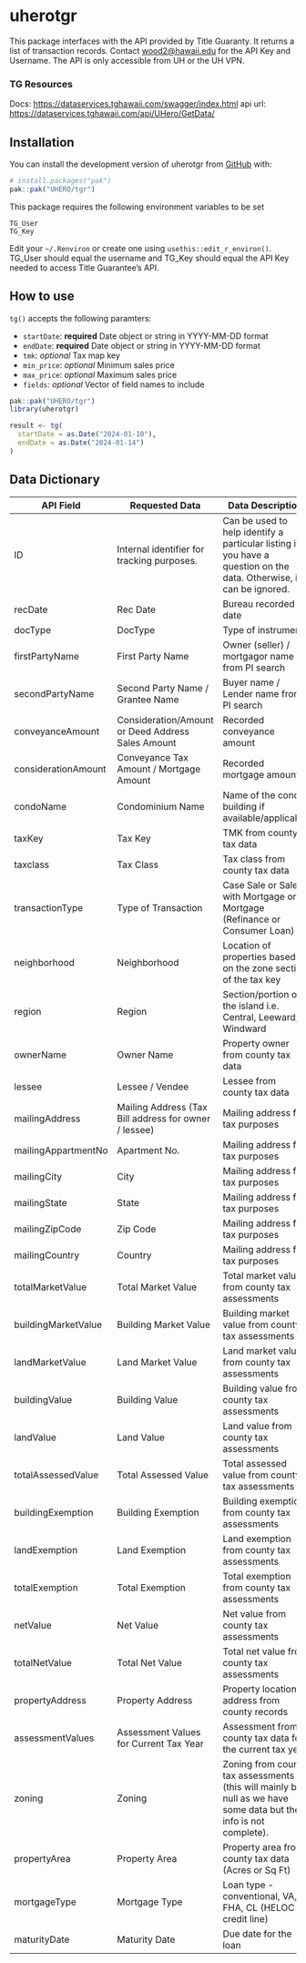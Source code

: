 
<!-- README.md is generated from README.Rmd. Please edit that file -->

# uherotgr

<!-- badges: start -->
<!-- badges: end -->

This package interfaces with the API provided by Title Guaranty. It returns a list of transaction records. Contact wood2@hawaii.edu for the API Key and Username. The API is only accessible from UH or the UH VPN.

### TG Resources
Docs: https://dataservices.tghawaii.com/swagger/index.html
api url: https://dataservices.tghawaii.com/api/UHero/GetData/

## Installation

You can install the development version of uherotgr from
[GitHub](https://github.com/) with:

``` r
# install.packages("pak")
pak::pak("UHERO/tgr")
```

This package requires the following environment variables to be set

    TG_User
    TG_Key

Edit your `~/.Renviron` or create one using `usethis::edit_r_environ()`.
TG_User should equal the username and TG_Key should equal the API Key
needed to access Title Guarantee’s API.

## How to use

`tg()` accepts the following paramters:  
- `startDate`: **required** Date object or string in YYYY-MM-DD format  
- `endDate`: **required** Date object or string in YYYY-MM-DD format  
- `tmk`: *optional* Tax map key  
- `min_price`: *optional* Minimum sales price  
- `max_price`: *optional* Maximum sales price  
- `fields`: *optional* Vector of field names to include

```R
pak::pak("UHERO/tgr")
library(uherotgr)

result <- tg(
  startDate = as.Date("2024-01-10"),
  endDate = as.Date("2024-01-14")
)
```

## Data Dictionary
| **API Field**        | **Requested Data**                                         | **Data Description** |
|----------------------|-----------------------------------------------------------|----------------------|
| ID                   | Internal identifier for tracking purposes.                 | Can be used to help identify a particular listing if you have a question on the data. Otherwise, it can be ignored. |
| recDate              | Rec Date                                                  | Bureau recorded date |
| docType              | DocType                                                   | Type of instrument |
| firstPartyName       | First Party Name                                          | Owner (seller) / mortgagor name from PI search |
| secondPartyName      | Second Party Name / Grantee Name                          | Buyer name / Lender name from PI search |
| conveyanceAmount     | Consideration/Amount or Deed Address Sales Amount        | Recorded conveyance amount |
| considerationAmount  | Conveyance Tax Amount / Mortgage Amount                   | Recorded mortgage amount |
| condoName            | Condominium Name                                          | Name of the condo building if available/applicable |
| taxKey               | Tax Key                                                   | TMK from county tax data |
| taxclass             | Tax Class                                                 | Tax class from county tax data |
| transactionType      | Type of Transaction                                       | Case Sale or Sales with Mortgage or Mortgage (Refinance or Consumer Loan) |
| neighborhood         | Neighborhood                                             | Location of properties based on the zone section of the tax key |
| region               | Region                                                   | Section/portion of the island i.e. Central, Leeward, Windward |
| ownerName            | Owner Name                                               | Property owner from county tax data |
| lessee               | Lessee / Vendee                                          | Lessee from county tax data |
| mailingAddress       | Mailing Address (Tax Bill address for owner / lessee)   | Mailing address for tax purposes |
| mailingAppartmentNo  | Apartment No.                                          | Mailing address for tax purposes |
| mailingCity          | City                                                    | Mailing address for tax purposes |
| mailingState         | State                                                   | Mailing address for tax purposes |
| mailingZipCode       | Zip Code                                                | Mailing address for tax purposes |
| mailingCountry       | Country                                                 | Mailing address for tax purposes |
| totalMarketValue     | Total Market Value                                      | Total market value from county tax assessments |
| buildingMarketValue  | Building Market Value                                  | Building market value from county tax assessments |
| landMarketValue      | Land Market Value                                       | Land market value from county tax assessments |
| buildingValue        | Building Value                                         | Building value from county tax assessments |
| landValue            | Land Value                                              | Land value from county tax assessments |
| totalAssessedValue   | Total Assessed Value                                  | Total assessed value from county tax assessments |
| buildingExemption    | Building Exemption                                     | Building exemption from county tax assessments |
| landExemption        | Land Exemption                                          | Land exemption from county tax assessments |
| totalExemption       | Total Exemption                                         | Total exemption from county tax assessments |
| netValue             | Net Value                                               | Net value from county tax assessments |
| totalNetValue        | Total Net Value                                         | Total net value from county tax assessments |
| propertyAddress      | Property Address                                       | Property location address from county records |
| assessmentValues     | Assessment Values for Current Tax Year                  | Assessment from county tax data for the current tax year |
| zoning               | Zoning                                                  | Zoning from county tax assessments (this will mainly be null as we have some data but the info is not complete). |
| propertyArea         | Property Area                                          | Property area from county tax data (Acres or Sq Ft) |
| mortgageType         | Mortgage Type                                          | Loan type - conventional, VA, FHA, CL (HELOC / credit line) |
| maturityDate         | Maturity Date                                          | Due date for the loan |
